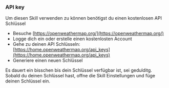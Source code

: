 ### API key
Um diesen Skill verwenden zu können benötigst du einen kostenlosen API Schlüssel
- Besuche [https://openweathermap.org/](https://openweathermap.org/)
- Logge dich ein oder erstelle einen kostenlosten Account
- Gehe zu deinen API Schlüsseln: [https://home.openweathermap.org/api_keys](https://home.openweathermap.org/api_keys)
- Generiere einen neuen Schlüssel

Es dauert ein bisschen bis dein Schlüssel verfügbar ist, sei gedulditg. Sobald du deinen Schlüssel hast, offne die Skill Einstellungen und füge deinen Schlüssel ein.
